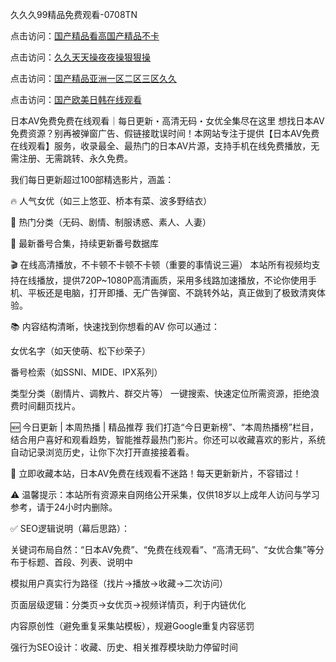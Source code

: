 久久久99精品免费观看-0708TN

点击访问：<a href="https://heiliao2dmwwy.pages.dev">国产精品看高国产精品不卡</a>

点击访问：<a href="https://heiliaoga6s9v.pages.dev">久久天天操夜夜操狠狠操</a>

点击访问：<a href="https://heiliaoll4qsx.pages.dev">国产精品亚洲一区二区三区久久</a>

点击访问：<a href="https://heiliaoow5kzm.pages.dev">国产欧美日韩在线观看</a>

日本AV免费免费在线观看｜每日更新・高清无码・女优全集尽在这里
想找日本AV免费资源？别再被弹窗广告、假链接耽误时间！本网站专注于提供【日本AV免费在线观看】服务，收录最全、最热门的日本AV片源，支持手机在线免费播放，无需注册、无需跳转、永久免费。

我们每日更新超过100部精选影片，涵盖：

🔥 人气女优（如三上悠亚、桥本有菜、波多野结衣）

📁 热门分类（无码、剧情、制服诱惑、素人、人妻）

🎥 最新番号合集，持续更新番号数据库

🎬 在线高清播放，不卡顿不卡顿不卡顿（重要的事情说三遍）
本站所有视频均支持在线播放，提供720P~1080P高清画质，采用多线路加速播放，不论你使用手机、平板还是电脑，打开即播、无广告弹窗、不跳转外站，真正做到了极致清爽体验。

📚 内容结构清晰，快速找到你想看的AV
你可以通过：

女优名字（如天使萌、松下纱荣子）

番号检索（如SSNI、MIDE、IPX系列）

类型分类（剧情片、调教片、群交片等）
一键搜索、快速定位所需资源，拒绝浪费时间翻页找片。

🆕 今日更新 | 本周热播 | 精品推荐
我们打造“今日更新榜”、“本周热播榜”栏目，结合用户喜好和观看趋势，智能推荐最热门影片。你还可以收藏喜欢的影片，系统自动记录浏览历史，让你下次打开直接接着看。

📌 立即收藏本站，日本AV免费在线观看不迷路！每天更新新片，不容错过！

⚠️ 温馨提示：本站所有资源来自网络公开采集，仅供18岁以上成年人访问与学习参考，请于24小时内删除。

✅ SEO逻辑说明（幕后思路）：

关键词布局自然：“日本AV免费”、“免费在线观看”、“高清无码”、“女优合集”等分布于标题、首段、列表、说明中

模拟用户真实行为路径（找片→播放→收藏→二次访问）

页面层级逻辑：分类页→女优页→视频详情页，利于内链优化

内容原创性（避免重复采集站模板），规避Google重复内容惩罚

强行为SEO设计：收藏、历史、相关推荐模块助力停留时间
<span style="display:none;">[Canonical link] ( https://github.com/dtth2611/888888 ）</span>













